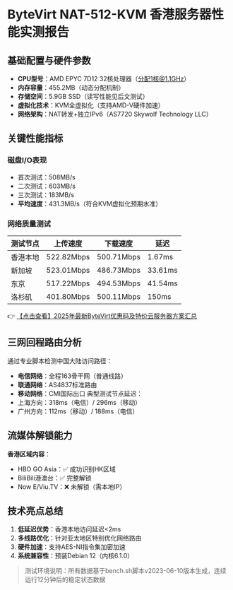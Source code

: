 # ByteVirt NAT-512-KVM 香港服务器性能实测报告

## 基础配置与硬件参数
- **CPU型号**：AMD EPYC 7D12 32核处理器（分配1核@1.1GHz）
- **内存容量**：455.2MB（动态分配机制）
- **存储空间**：5.9GB SSD（读写性能见后文测试）
- **虚拟化技术**：KVM全虚拟化（支持AMD-V硬件加速）
- **网络架构**：NAT转发+独立IPv6（AS7720 Skywolf Technology LLC）

## 关键性能指标
### 磁盘I/O表现
- 首次测试：508MB/s
- 二次测试：603MB/s
- 三次测试：183MB/s
- **平均速度**：431.3MB/s（符合KVM虚拟化预期水准）

### 网络质量测试
| 测试节点         | 上传速度   | 下载速度   | 延迟    |
|------------------|------------|------------|---------|
| 香港本地         | 522.82Mbps | 500.71Mbps | 1.67ms  |
| 新加坡           | 523.01Mbps | 486.73Mbps | 33.61ms |
| 东京             | 517.22Mbps | 494.53Mbps | 41.54ms |
| 洛杉矶           | 401.80Mbps | 500.11Mbps | 150ms   |

👉 [【点击查看】2025年最新ByteVirt优惠码及特价云服务器方案汇总](https://bit.ly/bytevirt)

## 三网回程路由分析
通过专业脚本检测中国大陆访问路径：
- **电信网络**：全程163骨干网（普通线路）
- **联通网络**：AS4837标准路由
- **移动网络**：CMI国际出口
典型测试节点延迟：
- 上海方向：318ms（电信）/ 296ms（移动）
- 广州方向：112ms（移动）/ 188ms（电信）

## 流媒体解锁能力
**香港区域内容**：
- HBO GO Asia：✅ 成功识别HK区域
- BiliBili港澳台：✅ 完整解锁
- Now E/Viu.TV：❌ 未解锁（需本地IP）

## 技术亮点总结
1. **低延迟优势**：香港本地访问延迟<2ms
2. **多线路优化**：针对亚太地区特别优化网络路由
3. **硬件加速**：支持AES-NI指令集加密加速
4. **系统兼容性**：预装Debian 12（内核6.1.0）

> 测试环境说明：所有数据基于bench.sh脚本v2023-06-10版本生成，连续运行12分钟后的稳定状态数据